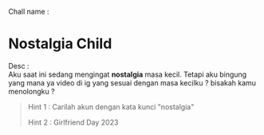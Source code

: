 Chall name : <br>
# Nostalgia Child <br>

Desc : <br>
Aku saat ini sedang mengingat **nostalgia** masa kecil. Tetapi aku bingung yang mana ya video di ig yang sesuai dengan masa kecilku ? bisakah kamu menolongku ? <br>

> Hint 1 : Carilah akun dengan kata kunci "nostalgia"
> 
> Hint 2 : Girlfriend Day 2023
